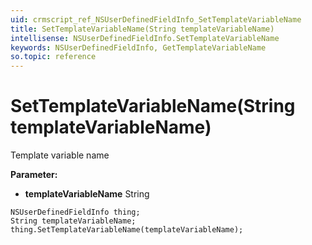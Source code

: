 ```yaml
---
uid: crmscript_ref_NSUserDefinedFieldInfo_SetTemplateVariableName
title: SetTemplateVariableName(String templateVariableName)
intellisense: NSUserDefinedFieldInfo.SetTemplateVariableName
keywords: NSUserDefinedFieldInfo, GetTemplateVariableName
so.topic: reference
---
```


# SetTemplateVariableName(String templateVariableName)

Template variable name

**Parameter:** 
* **templateVariableName** String

```crmscript
NSUserDefinedFieldInfo thing;
String templateVariableName;
thing.SetTemplateVariableName(templateVariableName);
```

